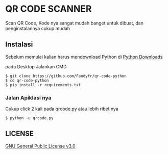 # QR CODE SCANNER

Scan QR Code,
Kode nya sangat mudah banget untuk dibuat, dan
penginstalannya cukup mudah

## Instalasi

Sebelum memulai kalian harus mendownload Python di <a href='https://www.python.org/downloads/'>Python Downloads</a>

pada Desktop Jalankan CMD

```
$ git clone https://github.com/Fandyfr/qr-code-python
$ cd qr-code-python
$ pip install -r requirements.txt
```

### Jalan Apiklasi nya

Cukup click 2 kali pada qrcode.py atau lebih ribet nya

```
$ python -u qrcode.py
```

## LICENSE

[GNU General Public License v3.0](LICENSE)
